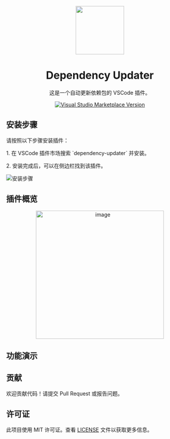 <p align="center">
<img src="https://github.com/user-attachments/assets/408433d9-fa1a-4f71-a967-49a66581124b" height="130" width="130"/>
</p>

<h1 align="center">Dependency Updater</h1>

<p align="center">这是一个自动更新依赖包的 VSCode 插件。</p>

<p align="center">
<a href="https://marketplace.visualstudio.com/items?itemName=Joruno-w.dependency-updater" target="__blank"><img src="https://img.shields.io/visual-studio-marketplace/v/Joruno-w.dependency-updater?color=c19999&amp;label=Marketplace&logo=visual-studio-code
" alt="Visual Studio Marketplace Version" /></a>
</p>

## 安装步骤
<p>请按照以下步骤安装插件：</p>
<p>1. 在 VSCode 插件市场搜索 `dependency-updater` 并安装。</p>
<p>2. 安装完成后，可以在侧边栏找到该插件。</p>

![安装步骤](./resources/install.gif)

## 插件概览

<p align="center">
<img width="344" alt="image" src="https://github.com/user-attachments/assets/415b1990-50ee-4356-b040-6ef9d1f0e142" />
</p>

## 功能演示

## 贡献
欢迎贡献代码！请提交 Pull Request 或报告问题。

## 许可证
此项目使用 MIT 许可证。查看 [LICENSE](LICENSE) 文件以获取更多信息。
